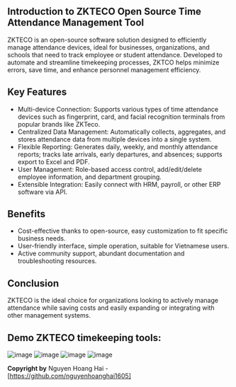 ## Introduction to ZKTECO Open Source Time Attendance Management Tool

ZKTECO is an open-source software solution designed to efficiently manage attendance devices, ideal for businesses, organizations, and schools that need to track employee or student attendance. Developed to automate and streamline timekeeping processes, ZKTCO helps minimize errors, save time, and enhance personnel management efficiency.

## Key Features

* Multi-device Connection: Supports various types of time attendance devices such as fingerprint, card, and facial recognition terminals from popular brands like ZKTeco.
* Centralized Data Management: Automatically collects, aggregates, and stores attendance data from multiple devices into a single system.
* Flexible Reporting: Generates daily, weekly, and monthly attendance reports; tracks late arrivals, early departures, and absences; supports export to Excel and PDF.
* User Management: Role-based access control, add/edit/delete employee information, and department grouping.
* Extensible Integration: Easily connect with HRM, payroll, or other ERP software via API.

## Benefits

* Cost-effective thanks to open-source, easy customization to fit specific business needs.
* User-friendly interface, simple operation, suitable for Vietnamese users.
* Active community support, abundant documentation and troubleshooting resources.

## Conclusion

ZKTECO is the ideal choice for organizations looking to actively manage attendance while saving costs and easily expanding or integrating with other management systems.

## Demo ZKTECO timekeeping tools:
![image](https://github.com/user-attachments/assets/4caed8fe-c5e0-4439-9091-734ce5436015)
![image](https://github.com/user-attachments/assets/f0d58e70-a5f7-4567-9dd7-9b44dbb27d55)
![image](https://github.com/user-attachments/assets/07fbcb58-0df7-4ea6-a11a-a87007cc3f59)
![image](https://github.com/user-attachments/assets/dc8c85a9-3918-49c0-ba8f-5a4b7b5450f7)

**Copyright by** Nguyen Hoang Hai - [https://github.com/nguyenhoanghai1605]
